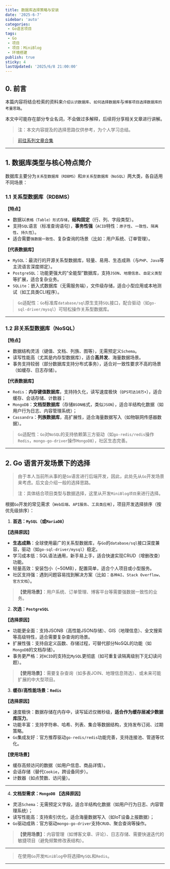 ```yaml
---
title: 数据库选择策略与安装
date: '2025-6-7'
sidebar: 'auto'
categories:
 - Go语言项目
tags:
 - Go
 - 项目
 - 项目：MiniBlog
 - 环境搭建
publish: true
sticky: 4
lastUpdated: '2025/6/8 21:00:00'
---
```


## 0. 前言
本篇内容将结合检索的资料来`介绍认识数据库`、`如何选择数据库`与`博客项目选择数据库的考量思路`。

本文中可能存在部分专业名词，不会做过多解释，后续将分享相关文章进行讲解。

> 注：本文内容提及的选择思路仅供参考，为个人学习总结。

> [前往系列文章合集](/notes/noteroot/MiniBlog/关于项目)
---

## 1. 数据库类型与核心特点简介

数据库主要分为`关系型数据库（RDBMS）`​和`非关系型数据库（NoSQL）`​两大类，各自适用不同场景：

### 1.1 关系型数据库（RDBMS）​

**【特点】**

- 数据以`表格（Table）形式存储`，**结构固定**（行、列、字段类型）。
- 支持`SQL`语言（标准查询语句），**事务性强**（`ACID`特性：`原子性`、`一致性`、`隔离性`、`持久性`）。
- 适合需要`强数据一致性`、复杂查询的场景（比如：用户系统、订单管理）。

**【代表数据库】**

- `MySQL`​：最流行的开源关系型数据库，轻量、易用、生态成熟（与`PHP`、`Java`等主流语言深度绑定）。
- `PostgreSQL`​：功能更强大的“全能型”数据库，支持`JSON`、`地理信息`、`自定义类型`等扩展，适合复杂业务。
- `SQLite`​：嵌入式数据库（无需服务端），文件级存储，适合小型应用或本地测试（如工具类CLI程序）。

> `Go`适配性​：`Go`标准库`database/sql`原生支持`SQL`接口，配合驱动（如`go-sql-driver/mysql`）可轻松操作关系型数据库。
---

### 1.2 非关系型数据库（NoSQL）

**【特点】**
- 数据结构灵活（键值、文档、列族、图等），无需预定义`Schema`。
- 读写性能高（尤其是内存型数据库），适合**高并发**、海量数据场景。
- 事务支持较弱（部分数据库支持分布式事务），适合对一致性要求不高的场景（如缓存、日志存储）。

**【代表数据库】**
- `Redis`​：**内存键值数据库**，支持持久化，读写速度极快（`QPS可达10万+`），适合缓存、会话存储、计数器；
- `​MongoDB`​：**文档型数据库**（存储`BSON格`式，类似`JSON`），适合半结构化数据（如用户行为日志、内容管理系统）；
- `​Cassandra`​：**列族数据库**，高扩展性，适合海量数据写入（如物联网传感器数据）。

> `Go`适配性​：`Go`对`NoSQL`的支持依赖第三方驱动（如`go-redis/redis`操作`Redis`，`mongo-go-driver`操作`MongoDB`），社区生态完善。
---

## 2. Go 语言开发场景下的选择

> 由于本人当前所从事的是`Go`语言进行后端开发，因此，此处先从`Go`开发场景来考虑。后文会介绍一般的选择思路。
>
> 注：具体结合项目类型与数据选择，这里从开发`MiniBlog项目`来进行选择。

根据`Go`开发的常见需求（`Web后端`、`API服务`、`工具类应用`），项目开发选择排序（按优先级排序）：

1. **首选：`MySQL`（或`MariaDB`）​**

**【选择原因】**
- **生态成熟**​：全球使用最广的关系型数据库，与`Go`的`database/sql`接口深度兼容，驱动（如`go-sql-driver/mysql`）稳定。
- 学习成本低​：SQL语法通用，新手易上手，适合快速实现CRUD（增删改查）功能。
- 轻量高效​：安装包小（~50MB），配置简单，适合个人项目或小型服务。
- 社区支持强​：遇到问题容易找到解决方案（比如：`各种AI`、`Stack Overflow`、`官方文档`）。

> **【使用场景】**：用户系统、订单管理、博客平台等需要强数据一致性的业务。

2. **次选：`PostgreSQL`**

**【选择原因】**
- ​功能更全面​：支持JSONB（高性能JSON存储）、GIS（地理信息）、全文搜索等高级特性，适合需要复杂查询的场景。
- ​扩展性强​：支持自定义函数、存储过程，可替代部分NoSQL的功能（如`MongoDB`的文档存储）。
- ​事务更严格​：对`ACID`的支持比`MySQL`更彻底（如可重复读隔离级别下无幻读问题）。

> **【使用场景】**：需要复杂查询（如多表JOIN、地理信息筛选）、或未来可能扩展的中大型项目。

3. **缓存/高性能场景：`Redis`**

**【选择原因】**
- 速度极快​：数据存储在内存中，读写延迟仅微秒级，**适合作为缓存层减少数据库压力**。
- ​功能丰富​：支持字符串、哈希、列表、集合等数据结构，支持发布订阅、过期策略。
- `​Go`集成友好​：官方推荐驱动`go-redis/redis`功能完善，支持连接池、管道等优化。

**【使用场景】**
- 缓存高频访问的数据（如用户信息、商品详情）。
- 会话存储（替代`Cookie`，跨设备同步）。
- 计数器（如点赞数、访问量）。

---

4. **文档型需求：`MongoDB`**
**【选择原因】**
- 灵活`Schema`​：无需预定义字段，适合半结构化数据（如用户行为日志、内容管理系统）；
- ​读写性能高​：支持索引优化，适合海量数据写入（如IoT设备上报数据）；
- `​Go`驱动成熟​：官方驱动`mongo-go-driver`支持`CRUD`、聚合查询等操作。

> **【使用场景】**：内容管理（如博客文章、评论）、日志存储、需要快速迭代的敏捷项目（避免频繁修改表结构）。

---

> 在使用`Go`开发`MiniBlog`中将选择`MySQL`和`Redis`。

---